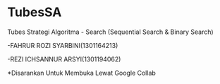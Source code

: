 # TubesSA
Tubes Strategi Algoritma  - Search
(Sequential Search & Binary Search)

-FAHRUR ROZI SYARBINI(1301164213)

-REZI ICHSANNUR ARSYI(1301194062)

*Disarankan Untuk Membuka Lewat Google Collab
